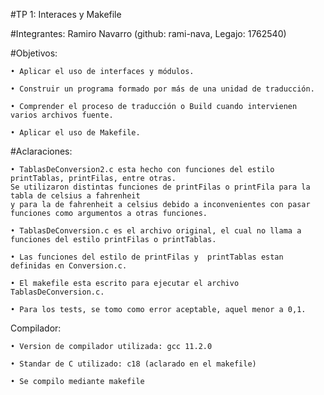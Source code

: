 #TP 1: Interaces y Makefile

#Integrantes: Ramiro Navarro (github: rami-nava, Legajo: 1762540)

#Objetivos: 

    • Aplicar el uso de interfaces y módulos.

    • Construir un programa formado por más de una unidad de traducción.

    • Comprender el proceso de traducción o Build cuando intervienen varios archivos fuente.

    • Aplicar el uso de Makefile.

#Aclaraciones: 

    • TablasDeConversion2.c esta hecho con funciones del estilo printTablas, printFilas, entre otras. 
    Se utilizaron distintas funciones de printFilas o printFila para la tabla de celsius a fahrenheit 
    y para la de fahrenheit a celsius debido a inconvenientes con pasar funciones como argumentos a otras funciones.

    • TablasDeConversion.c es el archivo original, el cual no llama a funciones del estilo printFilas o printTablas.  

    • Las funciones del estilo de printFilas y  printTablas estan definidas en Conversion.c.

    • El makefile esta escrito para ejecutar el archivo TablasDeConversion.c.

    • Para los tests, se tomo como error aceptable, aquel menor a 0,1. 

Compilador:

    • Version de compilador utilizada: gcc 11.2.0

    • Standar de C utilizado: c18 (aclarado en el makefile)
    
    • Se compilo mediante makefile


